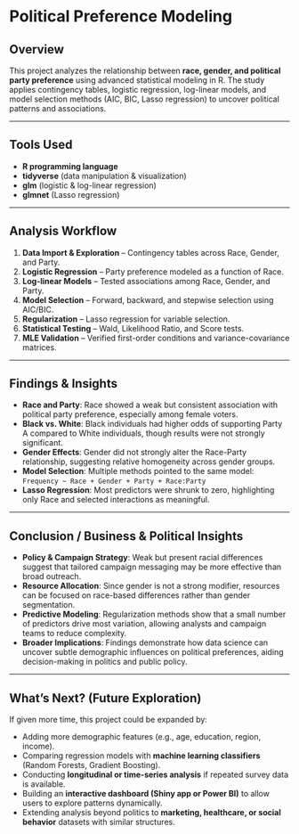 # Political Preference Modeling 

## Overview
This project analyzes the relationship between **race, gender, and political party preference** using advanced statistical modeling in R. The study applies contingency tables, logistic regression, log-linear models, and model selection methods (AIC, BIC, Lasso regression) to uncover political patterns and associations.

---

## Tools Used
- **R programming language**
- **tidyverse** (data manipulation & visualization)
- **glm** (logistic & log-linear regression)
- **glmnet** (Lasso regression)

---

## Analysis Workflow
1. **Data Import & Exploration** – Contingency tables across Race, Gender, and Party.  
2. **Logistic Regression** – Party preference modeled as a function of Race.  
3. **Log-linear Models** – Tested associations among Race, Gender, and Party.  
4. **Model Selection** – Forward, backward, and stepwise selection using AIC/BIC.  
5. **Regularization** – Lasso regression for variable selection.  
6. **Statistical Testing** – Wald, Likelihood Ratio, and Score tests.  
7. **MLE Validation** – Verified first-order conditions and variance-covariance matrices.  

---

## Findings & Insights
- **Race and Party**: Race showed a weak but consistent association with political party preference, especially among female voters.  
- **Black vs. White**: Black individuals had higher odds of supporting Party A compared to White individuals, though results were not strongly significant.  
- **Gender Effects**: Gender did not strongly alter the Race-Party relationship, suggesting relative homogeneity across gender groups.  
- **Model Selection**: Multiple methods pointed to the same model:  
  `Frequency ~ Race + Gender + Party + Race:Party`  
- **Lasso Regression**: Most predictors were shrunk to zero, highlighting only Race and selected interactions as meaningful.  

---

## Conclusion / Business & Political Insights
- **Policy & Campaign Strategy**: Weak but present racial differences suggest that tailored campaign messaging may be more effective than broad outreach.  
- **Resource Allocation**: Since gender is not a strong modifier, resources can be focused on race-based differences rather than gender segmentation.  
- **Predictive Modeling**: Regularization methods show that a small number of predictors drive most variation, allowing analysts and campaign teams to reduce complexity.  
- **Broader Implications**: Findings demonstrate how data science can uncover subtle demographic influences on political preferences, aiding decision-making in politics and public policy.  

---

## What’s Next? (Future Exploration)
If given more time, this project could be expanded by:  
- Adding more demographic features (e.g., age, education, region, income).  
- Comparing regression models with **machine learning classifiers** (Random Forests, Gradient Boosting).  
- Conducting **longitudinal or time-series analysis** if repeated survey data is available.  
- Building an **interactive dashboard (Shiny app or Power BI)** to allow users to explore patterns dynamically.  
- Extending analysis beyond politics to **marketing, healthcare, or social behavior** datasets with similar structures.  

